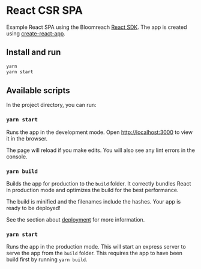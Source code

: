# React CSR SPA

Example React SPA using the Bloomreach [React SDK](https://www.npmjs.com/package/@bloomreach/react-sdk). The app is created
using [create-react-app](https://github.com/facebook/create-react-app).

## Install and run

```bash
yarn
yarn start
```

## Available scripts

In the project directory, you can run:

### `yarn start`

Runs the app in the development mode. Open <http://localhost:3000> to view
it in the browser.

The page will reload if you make edits. You will also see any lint errors in the
console.

### `yarn build`

Builds the app for production to the `build` folder. It correctly bundles React
in production mode and optimizes the build for the best performance.

The build is minified and the filenames include the hashes. Your app is ready
to be deployed!

See the section about [deployment](https://facebook.github.io/create-react-app/docs/deployment)
for more information.

### `yarn start`

Runs the app in the production mode. This will start an express server to serve
the app from the `build` folder. This requires the app to have been build first
by running `yarn build`.
